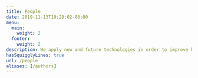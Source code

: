 ```yaml
---
title: People
date: 2019-11-13T19:29:02-08:00
menu:
  main:
    weight: 2
  footer:
    weight: 2
description: We apply new and future technologies in order to improve humanity. This huge task requires the efforts of a core team, as well as interaction with the greater community. We greatly value all contributions and contributors.
hasSquigglyLines: true
url: /people
aliases: [/authors]
---
```

